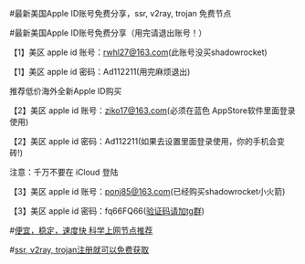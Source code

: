 #最新美国Apple ID账号免费分享，ssr, v2ray, trojan 免费节点



#最新美国Apple ID账号免费分享（用完请退出账号！）

【1】美区 apple id 账号：rwhl27@163.com(此账号没买shadowrocket)

【1】美区 apple id 密码：Ad112211(用完麻烦退出)

推荐低价海外全新Apple ID购买

【2】美区 apple id 账号：ziko17@163.com(必须在蓝色 AppStore软件里面登录使用)

【2】美区 apple id 密码：Ad112211(如果去设置里面登录使用，你的手机会变砖!)

注意：千万不要在 iCloud 登陆

【3】美区 apple id 账号：ponj85@163.com(已经购买shadowrocket小火箭)

【3】美区 apple id 密码：fq66FQ66(<a href="https://t.me/apple_id_share" target="_blank">验证码请加tg群</a>)

#<a href="https://kxswgj.ml" target="_blank">便宜，稳定，速度快 科学上网节点推荐</a>

#<a href="https://kxswgj.ml" target="_blank">ssr, v2ray, trojan注册就可以免费获取</a>
